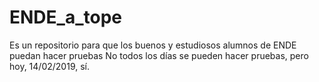 # ENDE_a_tope
Es un repositorio para que los buenos y estudiosos alumnos de ENDE puedan hacer pruebas
No todos los días se pueden hacer pruebas, pero hoy, 14/02/2019, sí.
